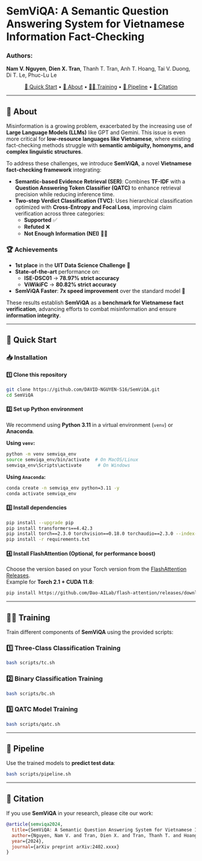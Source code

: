 # **SemViQA: A Semantic Question Answering System for Vietnamese Information Fact-Checking**  

### **Authors**:  
**Nam V. Nguyen**, **Dien X. Tran**, Thanh T. Tran, Anh T. Hoang, Tai V. Duong, Di T. Le, Phuc-Lu Le 

<p align="center">
    <a href="#-quick-start">🚀 Quick Start</a> •
    <a href="#-about">📌 About</a> •
    <a href="#-training">🏋️‍♂️ Training</a> •
    <a href="#-pipeline">🧪 Pipeline</a> •
    <a href="#-citation">📖 Citation</a>
</p>  

---

## 📌 **About**  

Misinformation is a growing problem, exacerbated by the increasing use of **Large Language Models (LLMs)** like GPT and Gemini. This issue is even more critical for **low-resource languages like Vietnamese**, where existing fact-checking methods struggle with **semantic ambiguity, homonyms, and complex linguistic structures**.  

To address these challenges, we introduce **SemViQA**, a novel **Vietnamese fact-checking framework** integrating:  

- **Semantic-based Evidence Retrieval (SER)**: Combines **TF-IDF** with a **Question Answering Token Classifier (QATC)** to enhance retrieval precision while reducing inference time.  
- **Two-step Verdict Classification (TVC)**: Uses hierarchical classification optimized with **Cross-Entropy and Focal Loss**, improving claim verification across three categories:  
  - **Supported** ✅  
  - **Refuted** ❌  
  - **Not Enough Information (NEI)** 🤷‍♂️  

### **🏆 Achievements**
- **1st place** in the **UIT Data Science Challenge** 🏅  
- **State-of-the-art** performance on:  
  - **ISE-DSC01** → **78.97% strict accuracy**  
  - **ViWikiFC** → **80.82% strict accuracy**  
- **SemViQA Faster**: **7x speed improvement** over the standard model 🚀  

These results establish **SemViQA** as a **benchmark for Vietnamese fact verification**, advancing efforts to combat misinformation and ensure **information integrity**.  

---

## 🚀 **Quick Start**  

### 📥 **Installation**  

#### **1️⃣ Clone this repository**  
```bash
git clone https://github.com/DAVID-NGUYEN-S16/SemViQA.git
cd SemViQA
```

#### **2️⃣ Set up Python environment**  
We recommend using **Python 3.11** in a virtual environment (`venv`) or **Anaconda**.  

**Using `venv`:**  
```bash
python -m venv semviqa_env
source semviqa_env/bin/activate  # On MacOS/Linux
semviqa_env\Scripts\activate      # On Windows
```

**Using `Anaconda`:**  
```bash
conda create -n semviqa_env python=3.11 -y
conda activate semviqa_env
```

#### **3️⃣ Install dependencies**  
```bash
pip install --upgrade pip
pip install transformers==4.42.3
pip install torch==2.3.0 torchvision==0.18.0 torchaudio==2.3.0 --index-url https://download.pytorch.org/whl/cu118
pip install -r requirements.txt
```

#### **4️⃣ Install FlashAttention (Optional, for performance boost)**  
Choose the version based on your Torch version from the [FlashAttention Releases](https://github.com/Dao-AILab/flash-attention/releases).  
Example for **Torch 2.1 + CUDA 11.8**:  
```bash
pip install https://github.com/Dao-AILab/flash-attention/releases/download/v2.6.3/flash_attn-2.6.3+cu118torch2.1cxx11abiFALSE-cp311-cp311-linux_x86_64.whl
```

---

## 🏋️‍♂️ **Training**  

Train different components of **SemViQA** using the provided scripts:  

### **1️⃣ Three-Class Classification Training**  
```bash
bash scripts/tc.sh
```

### **2️⃣ Binary Classification Training**  
```bash
bash scripts/bc.sh
```

### **3️⃣ QATC Model Training**  
```bash
bash scripts/qatc.sh
```

---

## 🧪 **Pipeline**  

Use the trained models to **predict test data**:  
```bash
bash scripts/pipeline.sh
```

---

## 📖 **Citation**  

If you use **SemViQA** in your research, please cite our work:  

```bibtex
@article{semviqa2024,
  title={SemViQA: A Semantic Question Answering System for Vietnamese Information Fact-Checking},
  author={Nguyen, Nam V. and Tran, Dien X. and Tran, Thanh T. and Hoang, Anh T. and Duong, Tai V. and Le, Di T. and Le, Phuc-Lu},
  year={2024},
  journal={arXiv preprint arXiv:2402.xxxx}
}
``` 